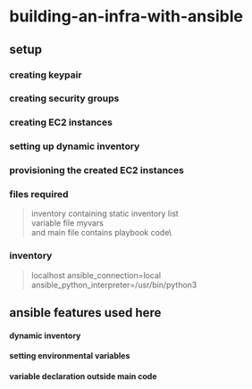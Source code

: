 # building-an-infra-with-ansible

## setup

### creating keypair
### creating security groups
### creating EC2 instances
### setting up dynamic inventory 
### provisioning the created EC2 instances



### files required
>inventory containing static inventory list\
>variable file myvars\
>and main file contains playbook code\

### inventory 
>localhost ansible_connection=local ansible_python_interpreter=/usr/bin/python3

## ansible features used here

#### dynamic inventory
#### setting environmental variables
#### variable declaration outside main code
